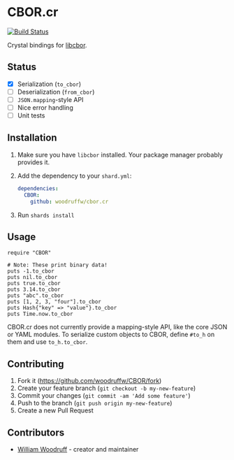 CBOR.cr
====

[![Build Status](https://img.shields.io/github/workflow/status/woodruffw/cbor.cr/CI/master)](https://github.com/woodruffw/cbor.cr/actions?query=workflow%3ACI)

Crystal bindings for [libcbor](https://github.com/PJK/libcbor).

## Status

- [x] Serialization (`to_cbor`)
- [ ] Deserialization (`from_cbor`)
- [ ] `JSON.mapping`-style API
- [ ] Nice error handling
- [ ] Unit tests

## Installation

1. Make sure you have `libcbor` installed. Your package manager probably provides it.

2. Add the dependency to your `shard.yml`:

   ```yaml
   dependencies:
     CBOR:
       github: woodruffw/cbor.cr
   ```

3. Run `shards install`

## Usage

```crystal
require "CBOR"

# Note: These print binary data!
puts -1.to_cbor
puts nil.to_cbor
puts true.to_cbor
puts 3.14.to_cbor
puts "abc".to_cbor
puts [1, 2, 3, "four"].to_cbor
puts Hash{"key" => "value"}.to_cbor
puts Time.now.to_cbor
```

CBOR.cr does not currently provide a mapping-style API, like the core JSON or YAML modules.
To serialize custom objects to CBOR, define `#to_h` on them and use `to_h.to_cbor`.

## Contributing

1. Fork it (<https://github.com/woodruffw/CBOR/fork>)
2. Create your feature branch (`git checkout -b my-new-feature`)
3. Commit your changes (`git commit -am 'Add some feature'`)
4. Push to the branch (`git push origin my-new-feature`)
5. Create a new Pull Request

## Contributors

- [William Woodruff](https://github.com/woodruffw) - creator and maintainer
